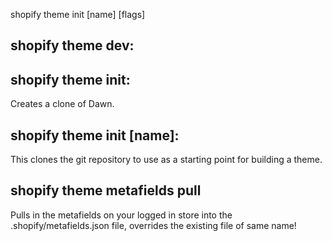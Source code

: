 shopify theme init [name] [flags]

## shopify theme dev:

## shopify theme init:

Creates a clone of Dawn.

## shopify theme init [name]:

This clones the git repository to use as a starting point for building a theme.

## shopify theme metafields pull

Pulls in the metafields on your logged in store into the .shopify/metafields.json file, overrides the existing file of same name!
